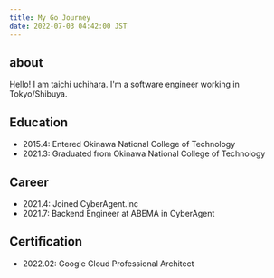 ```yaml
---
title: My Go Journey
date: 2022-07-03 04:42:00 JST
---
```


## about

Hello! I am taichi uchihara. I'm a software engineer working in Tokyo/Shibuya.

## Education

- 2015.4: Entered Okinawa National College of Technology
- 2021.3: Graduated from Okinawa National College of Technology

## Career

- 2021.4: Joined CyberAgent.inc
- 2021.7: Backend Engineer at ABEMA in CyberAgent

## Certification

- 2022.02: Google Cloud Professional Architect

